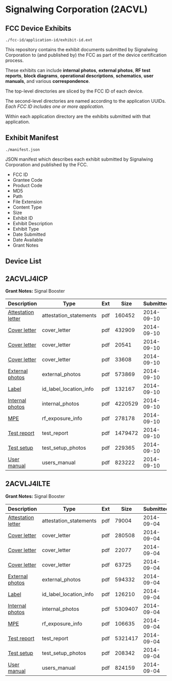 # Signalwing Corporation (2ACVL)
## FCC Device Exhibits

```
./fcc-id/application-id/exhibit-id.ext
```

This repository contains the exhibit documents submitted by Signalwing Corporation to (and published by) the FCC as part of the device certification process.

These exhibits can include **internal photos**, **external photos**, **RF test reports**, **block diagrams**, **operational descriptions**, **schematics**, **user manuals**, and various **correspondence**.

The top-level directories are sliced by the FCC ID of each device.

The second-level directories are named according to the application UUIDs. *Each FCC ID includes one or more application.*

Within each application directory are the exhibits submitted with that application. 

## Exhibit Manifest

```
./manifest.json
```

JSON manifest which describes each exhibit submitted by Signalwing Corporation and published by the FCC.

- FCC ID
- Grantee Code
- Product Code
- MD5
- Path
- File Extension
- Content Type
- Size
- Exhibit ID
- Exhibit Description
- Exhibit Type
- Date Submitted
- Date Available
- Grant Notes

## Device List
## 2ACVLJ4ICP
**Grant Notes:** Signal Booster

| Description | Type | Ext | Size | Submitted | Available |
| ----------- | ---- | --- | ---- | --------- | --------- |
| [Attestation letter](2ACVLJ4ICP/dfdf2759ec2e832f572639f9ef0728c0/2383548.pdf) | attestation_statements | pdf | 160452 | 2014-09-10 | 2014-09-10 |
| [Cover letter](2ACVLJ4ICP/dfdf2759ec2e832f572639f9ef0728c0/2383550.pdf) | cover_letter | pdf | 432909 | 2014-09-10 | 2014-09-10 |
| [Cover letter](2ACVLJ4ICP/dfdf2759ec2e832f572639f9ef0728c0/2383551.pdf) | cover_letter | pdf | 20541 | 2014-09-10 | 2014-09-10 |
| [Cover letter](2ACVLJ4ICP/dfdf2759ec2e832f572639f9ef0728c0/2383552.pdf) | cover_letter | pdf | 33608 | 2014-09-10 | 2014-09-10 |
| [External photos](2ACVLJ4ICP/dfdf2759ec2e832f572639f9ef0728c0/2383553.pdf) | external_photos | pdf | 573869 | 2014-09-10 | 2014-09-10 |
| [Label](2ACVLJ4ICP/dfdf2759ec2e832f572639f9ef0728c0/2383554.pdf) | id_label_location_info | pdf | 132167 | 2014-09-10 | 2014-09-10 |
| [Internal photos](2ACVLJ4ICP/dfdf2759ec2e832f572639f9ef0728c0/2383555.pdf) | internal_photos | pdf | 4220529 | 2014-09-10 | 2014-09-10 |
| [MPE](2ACVLJ4ICP/dfdf2759ec2e832f572639f9ef0728c0/2383559.pdf) | rf_exposure_info | pdf | 278178 | 2014-09-10 | 2014-09-10 |
| [Test report](2ACVLJ4ICP/dfdf2759ec2e832f572639f9ef0728c0/2383561.pdf) | test_report | pdf | 1479472 | 2014-09-10 | 2014-09-10 |
| [Test setup](2ACVLJ4ICP/dfdf2759ec2e832f572639f9ef0728c0/2383562.pdf) | test_setup_photos | pdf | 229365 | 2014-09-10 | 2014-09-10 |
| [User manual](2ACVLJ4ICP/dfdf2759ec2e832f572639f9ef0728c0/2383563.pdf) | users_manual | pdf | 823222 | 2014-09-10 | 2014-09-10 |
## 2ACVLJ4ILTE
**Grant Notes:** Signal Booster

| Description | Type | Ext | Size | Submitted | Available |
| ----------- | ---- | --- | ---- | --------- | --------- |
| [Attestation letter](2ACVLJ4ILTE/f71973402161198f4d807389ae5d44fb/2377973.pdf) | attestation_statements | pdf | 79004 | 2014-09-04 | 2014-09-04 |
| [Cover letter](2ACVLJ4ILTE/f71973402161198f4d807389ae5d44fb/2377975.pdf) | cover_letter | pdf | 280508 | 2014-09-04 | 2014-09-04 |
| [Cover letter](2ACVLJ4ILTE/f71973402161198f4d807389ae5d44fb/2377976.pdf) | cover_letter | pdf | 22077 | 2014-09-04 | 2014-09-04 |
| [Cover letter](2ACVLJ4ILTE/f71973402161198f4d807389ae5d44fb/2377977.pdf) | cover_letter | pdf | 63725 | 2014-09-04 | 2014-09-04 |
| [External photos](2ACVLJ4ILTE/f71973402161198f4d807389ae5d44fb/2377978.pdf) | external_photos | pdf | 594332 | 2014-09-04 | 2014-09-04 |
| [Label](2ACVLJ4ILTE/f71973402161198f4d807389ae5d44fb/2377979.pdf) | id_label_location_info | pdf | 126210 | 2014-09-04 | 2014-09-04 |
| [Internal photos](2ACVLJ4ILTE/f71973402161198f4d807389ae5d44fb/2377980.pdf) | internal_photos | pdf | 5309407 | 2014-09-04 | 2014-09-04 |
| [MPE](2ACVLJ4ILTE/f71973402161198f4d807389ae5d44fb/2377984.pdf) | rf_exposure_info | pdf | 106635 | 2014-09-04 | 2014-09-04 |
| [Test report](2ACVLJ4ILTE/f71973402161198f4d807389ae5d44fb/2377998.pdf) | test_report | pdf | 5321417 | 2014-09-04 | 2014-09-04 |
| [Test setup](2ACVLJ4ILTE/f71973402161198f4d807389ae5d44fb/2377999.pdf) | test_setup_photos | pdf | 208342 | 2014-09-04 | 2014-09-04 |
| [User manual](2ACVLJ4ILTE/f71973402161198f4d807389ae5d44fb/2378000.pdf) | users_manual | pdf | 824159 | 2014-09-04 | 2014-09-04 |
